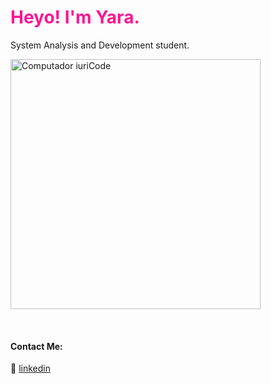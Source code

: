 
<h1 style="color:#FF1493"> Heyo! I'm Yara.</h1>

<p align="left">
 System Analysis and Development student.
</p>

<img src="https://pbs.twimg.com/media/DEfm7bIXoAA3Xt0?format=jpg" min-width="700px" max-width="700px" width="400px" align="center" alt="Computador iuriCode">

[linkedin]: https://www.linkedin.com/in/yaralviana/
<br>

#### Contact Me:

👔 [linkedin][linkedin]


